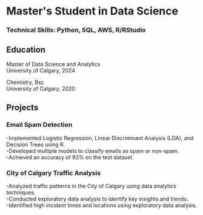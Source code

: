 # Master's Student in Data Science 
### Technical Skills: Python, SQL, AWS, R/RStudio 

## Education 
Master of Data Science and Analytics \
University of Calgary, 2024

Chemistry, Bsc \
University of Calgary, 2020

## Projects 

### Email Spam Detection 
-Implemented Logistic Regression, Linear Discriminant Analysis (LDA), and Decision Trees using R.\
-Developed multiple models to classify emails as spam or non-spam.\
-Achieved an accuracy of 93% on the test dataset.

### City of Calgary Traffic Analysis 
-Analyzed traffic patterns in the City of Calgary using data analytics techniques.\
-Conducted exploratory data analysis to identify key insights and trends.\
-Identified high incident times and locations using exploratory data analysis.
